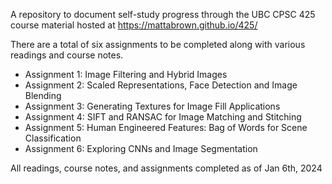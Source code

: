 A repository to document self-study progress through the UBC CPSC 425 course material hosted at https://mattabrown.github.io/425/

There are a total of six assignments to be completed along with various readings and course notes.

- Assignment 1: Image Filtering and Hybrid Images
- Assignment 2: Scaled Representations, Face Detection and Image Blending
- Assignment 3: Generating Textures for Image Fill Applications
- Assignment 4: SIFT and RANSAC for Image Matching and Stitching
- Assignment 5: Human Engineered Features: Bag of Words for Scene Classification
- Assignment 6: Exploring CNNs and Image Segmentation

All readings, course notes, and assignments completed as of Jan 6th, 2024
